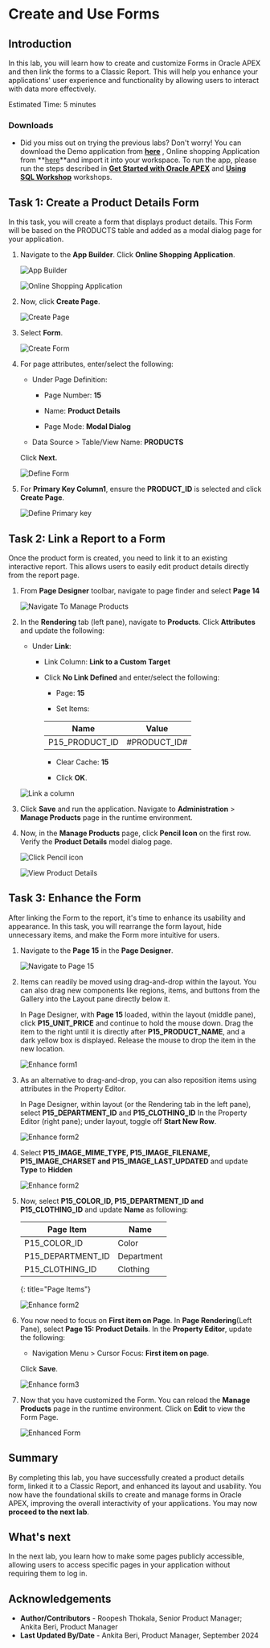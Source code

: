 # Create and Use Forms

## Introduction

In this lab, you will learn how to create and customize Forms in Oracle APEX and then link the forms to a Classic Report. This will help you enhance your applications' user experience and functionality by allowing users to interact with data more effectively.

Estimated Time: 5 minutes

### Downloads

- Did you miss out on trying the previous labs? Don't worry! You can download the Demo application from **[here](files/hol11-lab1.sql)** , Online shopping Application from **[here](files/hol11-lab2.sql)**and import it into your workspace. To run the app, please run the steps described in **[Get Started with Oracle APEX](https://livelabs.oracle.com/pls/apex/r/dbpm/livelabs/run-workshop?p210_wid=3509)** and **[Using SQL Workshop](https://livelabs.oracle.com/pls/apex/r/dbpm/livelabs/run-workshop?p210_wid=3524)** workshops.

## Task 1: Create a Product Details Form

In this task, you will create a form that displays product details. This Form will be based on the PRODUCTS table and added as a modal dialog page for your application.

1. Navigate to the **App Builder**. Click **Online Shopping Application**.

    ![App Builder](images/navigate-to-osa1.png " ")

    ![Online Shopping Application](images/navigate-to-osa2.png " ")

2. Now, click **Create Page**.

    ![Create Page](images/create-form1.png " ")

3. Select **Form**.

    ![Create Form](images/create-form2.png " ")

4. For page attributes, enter/select the following:

    - Under Page Definition:

        - Page Number: **15**

        - Name: **Product Details**

        - Page Mode: **Modal Dialog**

    - Data Source > Table/View Name: **PRODUCTS**

    Click **Next.**

    ![Define Form](./images/create-form3.png " ")

5. For **Primary Key Column1**, ensure the **PRODUCT_ID** is selected and click **Create Page**.

    ![Define Primary key](./images/create-form4.png " ")

## Task 2: Link a Report to a Form

Once the product form is created, you need to link it to an existing interactive report. This allows users to easily edit product details directly from the report page.

1. From **Page Designer** toolbar, navigate to page finder and select **Page 14**

    ![Navigate To Manage Products](./images/navigate-to-mp2.png " ")

2. In the **Rendering** tab (left pane), navigate to **Products**. Click **Attributes** and update the following:

    - Under **Link**:

        - Link Column: **Link to a Custom Target**

        - Click **No Link Defined** and enter/select the following:

            - Page: **15**

            - Set Items:

           | Name             | Value        |
           | ---------------- | ------------ |
           | P15\_PRODUCT\_ID | #PRODUCT_ID# |

            - Clear Cache: **15**

            - Click **OK**.

    ![Link a column](./images/linking-a-form2.png " ")

3. Click **Save** and run the application. Navigate to **Administration** > **Manage Products** page in the runtime environment.

4. Now, in the **Manage Products** page, click **Pencil Icon** on the first row. Verify the **Product Details** model dialog page.

    ![Click Pencil icon](./images/refresh-manage-products.png " ")

    ![View Product Details](./images/refresh-manage-products1.png " ")

## Task 3: Enhance the Form

After linking the Form to the report, it's time to enhance its usability and appearance. In this task, you will rearrange the form layout, hide unnecessary items, and make the Form more intuitive for users.

1. Navigate to the **Page 15** in the **Page Designer**.

    ![Navigate to Page 15](images/navigate-to-page21.png " ")

2. Items can readily be moved using drag-and-drop within the layout. You can also drag new components like regions, items, and buttons from the Gallery into the Layout pane directly below it.

    In Page Designer, with **Page 15** loaded, within the layout (middle pane), click **P15\_UNIT\_PRICE** and continue to hold the mouse down. Drag the item to the right until it is directly after **P15\_PRODUCT\_NAME**, and a dark yellow box is displayed. Release the mouse to drop the item in the new location.

    ![Enhance form1](images/enhance-form1.png " ")

3. As an alternative to drag-and-drop, you can also reposition items using attributes in the Property Editor.

    In Page Designer, within layout (or the Rendering tab in the left pane), select **P15\_DEPARTMENT\_ID** and **P15\_CLOTHING\_ID** In the Property Editor (right pane); under layout, toggle off **Start New Row**.

    ![Enhance form2](images/enhance-form2.png " ")

4. Select **P15\_IMAGE\_MIME\_TYPE, P15\_IMAGE\_FILENAME, P15\_IMAGE\_CHARSET and P15\_IMAGE\_LAST\_UPDATED** and update **Type** to **Hidden**

    ![Enhance form2](images/hide-items.png " ")

5. Now, select **P15\_COLOR\_ID, P15\_DEPARTMENT\_ID and P15\_CLOTHING\_ID** and update **Name** as following:

    | Page Item | Name |
    |-----------|------|
    | P15\_COLOR\_ID | Color |
    | P15\_DEPARTMENT\_ID | Department |
    | P15\_CLOTHING\_ID | Clothing |
    {: title="Page Items"}

    ![Enhance form2](images/name-update.png " ")

6. You now need to focus on **First item on Page**. In **Page Rendering**(Left Pane), select **Page 15: Product Details**. In the **Property Editor**, update the following:

    - Navigation Menu > Cursor Focus: **First item on page**.

    Click **Save**.

    ![Enhance form3](images/enhance-form3.png " ")

7. Now that you have customized the Form. You can reload the **Manage Products** page in the runtime environment. Click on **Edit** to view the Form Page.

    ![Enhanced Form](images/enhanced-form1.png " ")

## Summary

By completing this lab, you have successfully created a product details form, linked it to a Classic Report, and enhanced its layout and usability. You now have the foundational skills to create and manage forms in Oracle APEX, improving the overall interactivity of your applications. You may now **proceed to the next lab**.

## What's next

In the next lab, you learn how to make some pages publicly accessible, allowing users to access specific pages in your application without requiring them to log in.

## Acknowledgements

- **Author/Contributors** -  Roopesh Thokala, Senior Product Manager; Ankita Beri, Product Manager
- **Last Updated By/Date** - Ankita Beri, Product Manager, September 2024
